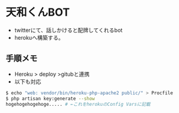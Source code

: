 # 天和くんBOT

- twitterにて、話しかけると配牌してくれるbot
- herokuへ構築する。

## 手順メモ

- Heroku > deploy >gitubと連携
- 以下も対応

```bash
$ echo "web: vendor/bin/heroku-php-apache2 public/" > Procfile
$ php artisan key:generate --show
hogehogehogehoge..... # ←これをherokuのConfig Varsに記載

```
